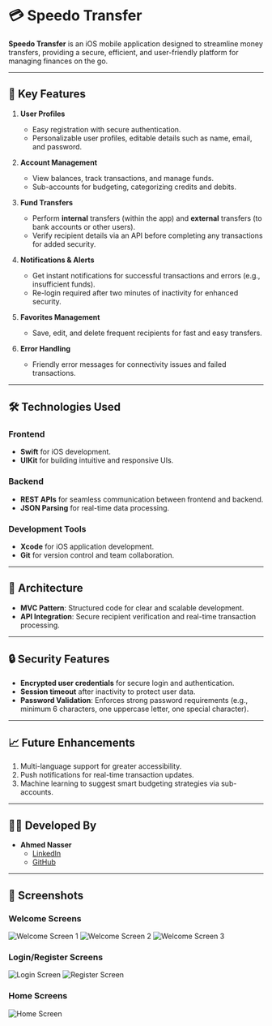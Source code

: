 # 💳 **Speedo Transfer**  

**Speedo Transfer** is an iOS mobile application designed to streamline money transfers, providing a secure, efficient, and user-friendly platform for managing finances on the go.

---

## 🚀 **Key Features**  

1. **User Profiles**  
   - Easy registration with secure authentication.  
   - Personalizable user profiles, editable details such as name, email, and password.  

2. **Account Management**  
   - View balances, track transactions, and manage funds.  
   - Sub-accounts for budgeting, categorizing credits and debits.  

3. **Fund Transfers**  
   - Perform **internal** transfers (within the app) and **external** transfers (to bank accounts or other users).  
   - Verify recipient details via an API before completing any transactions for added security.  

4. **Notifications & Alerts**  
   - Get instant notifications for successful transactions and errors (e.g., insufficient funds).  
   - Re-login required after two minutes of inactivity for enhanced security.

5. **Favorites Management**  
   - Save, edit, and delete frequent recipients for fast and easy transfers.  

6. **Error Handling**  
   - Friendly error messages for connectivity issues and failed transactions.  

---

## 🛠️ **Technologies Used**  

### **Frontend**  
- **Swift** for iOS development.  
- **UIKit** for building intuitive and responsive UIs.

### **Backend**  
- **REST APIs** for seamless communication between frontend and backend.  
- **JSON Parsing** for real-time data processing.

### **Development Tools**  
- **Xcode** for iOS application development.  
- **Git** for version control and team collaboration.

---

## 📐 **Architecture**  

- **MVC Pattern**: Structured code for clear and scalable development.  
- **API Integration**: Secure recipient verification and real-time transaction processing.

---

## 🔒 **Security Features**  

- **Encrypted user credentials** for secure login and authentication.  
- **Session timeout** after inactivity to protect user data.  
- **Password Validation**: Enforces strong password requirements (e.g., minimum 6 characters, one uppercase letter, one special character).

---

## 📈 **Future Enhancements**  

1. Multi-language support for greater accessibility.  
2. Push notifications for real-time transaction updates.  
3. Machine learning to suggest smart budgeting strategies via sub-accounts.

---

## 👨‍💻 **Developed By**  

- **Ahmed Nasser**  
  - [LinkedIn](https://linkedin.com/in/ahmed-nasser-91aab6279)  
  - [GitHub](https://github.com/AhmedNasser23)  

---

## 📸 **Screenshots**

### Welcome Screens  
![Welcome Screen 1](https://github.com/user-attachments/assets/952a7ef3-beb5-49cc-ad01-baa7813fa346) ![Welcome Screen 2](https://github.com/user-attachments/assets/f1f3d03c-c354-43f9-a49a-e4580e6e799c) ![Welcome Screen 3](https://github.com/user-attachments/assets/0c8a108b-ec18-4b94-acef-f620b8118343)

### Login/Register Screens  
![Login Screen](https://github.com/user-attachments/assets/e494ed73-b9af-4619-ba5d-8500747fafbd) ![Register Screen](https://github.com/user-attachments/assets/7145cee2-19ca-4234-8f97-fbca05d8ddba)

### Home Screens  
![Home Screen](https://github.com/user-attachments/assets/d7ade637-3e6a-4fdb-b227-88994b109196)
